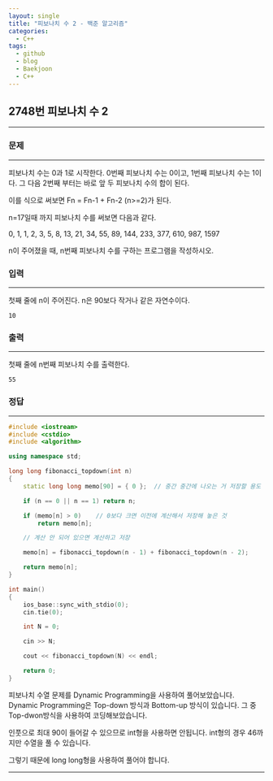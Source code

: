 ```yaml
---
layout: single
title: "피보나치 수 2 - 백준 알고리즘"
categories:
  - C++
tags:
  - github
  - blog
  - Baekjoon
  - C++
---
```

## 2748번 **피보나치 수 2**
---

### 문제
---
피보나치 수는 0과 1로 시작한다. 0번째 피보나치 수는 0이고, 1번째 피보나치 수는 1이다. 그 다음 2번째 부터는 바로 앞 두 피보나치 수의 합이 된다.

이를 식으로 써보면 Fn = Fn-1 + Fn-2 (n>=2)가 된다.

n=17일때 까지 피보나치 수를 써보면 다음과 같다.

0, 1, 1, 2, 3, 5, 8, 13, 21, 34, 55, 89, 144, 233, 377, 610, 987, 1597

n이 주어졌을 때, n번째 피보나치 수를 구하는 프로그램을 작성하시오.  

### 입력
---
첫째 줄에 n이 주어진다. n은 90보다 작거나 같은 자연수이다.  
```
10
```

### 출력
---
첫째 줄에 n번째 피보나치 수를 출력한다.  
```
55
```

### 정답
---
```c++
#include <iostream>
#include <cstdio>
#include <algorithm>

using namespace std;

long long fibonacci_topdown(int n)
{
	static long long memo[90] = { 0 };	// 중간 중간에 나오는 거 저장할 용도

	if (n == 0 || n == 1) return n;

	if (memo[n] > 0)	// 0보다 크면 이전에 계산해서 저장해 놓은 것
		return memo[n];

	// 계산 안 되어 있으면 계산하고 저장

	memo[n] = fibonacci_topdown(n - 1) + fibonacci_topdown(n - 2);

	return memo[n];
}

int main()
{
	ios_base::sync_with_stdio(0);
	cin.tie(0);

	int N = 0;

	cin >> N;

	cout << fibonacci_topdown(N) << endl;

	return 0;
}
```
피보나치 수열 문제를 Dynamic Programming을 사용하여 풀어보았습니다.  
Dynamic Programming은 Top-down 방식과 Bottom-up 방식이 있습니다. 그 중 Top-dwon방식을 사용하여 코딩해보았습니다.

인풋으로 최대 90이 들어갈 수 있으므로 int형을 사용하면 안됩니다. int형의 경우 46까지만 수열을 풀 수 있습니다.

그렇기 때문에 long long형을 사용하여 풀어야 합니다.

---
